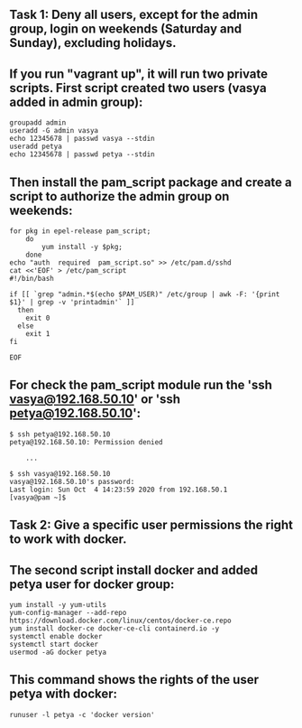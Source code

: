 ## Task 1: Deny all users, except for the admin group, login on weekends (Saturday and Sunday), excluding holidays.
## If you run "vagrant up", it will run two private scripts. First script created two users (vasya added in admin group):
```
groupadd admin
useradd -G admin vasya
echo 12345678 | passwd vasya --stdin
useradd petya
echo 12345678 | passwd petya --stdin
```

## Then install the pam_script package and create a script to authorize the admin group on weekends:
```
for pkg in epel-release pam_script;
    do
        yum install -y $pkg;
    done
echo "auth  required  pam_script.so" >> /etc/pam.d/sshd
cat <<'EOF' > /etc/pam_script
#!/bin/bash

if [[ `grep "admin.*$(echo $PAM_USER)" /etc/group | awk -F: '{print $1}' | grep -v 'printadmin'` ]]
  then
    exit 0
  else
    exit 1
fi

EOF
```
## For check the pam_script module run the 'ssh vasya@192.168.50.10' or 'ssh petya@192.168.50.10':
```
$ ssh petya@192.168.50.10
petya@192.168.50.10: Permission denied

    ...

$ ssh vasya@192.168.50.10
vasya@192.168.50.10's password:
Last login: Sun Oct  4 14:23:59 2020 from 192.168.50.1
[vasya@pam ~]$
```

## Task 2: Give a specific user permissions the right to work with docker.
## The second script install docker and added petya user for docker group:
```
yum install -y yum-utils
yum-config-manager --add-repo https://download.docker.com/linux/centos/docker-ce.repo
yum install docker-ce docker-ce-cli containerd.io -y
systemctl enable docker
systemctl start docker
usermod -aG docker petya
```

## This command shows the rights of the user petya with docker:
```
runuser -l petya -c 'docker version'
```
